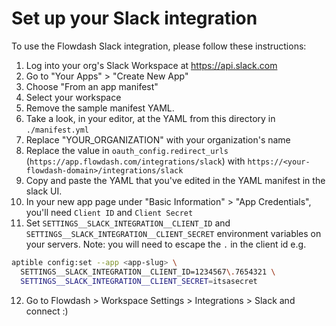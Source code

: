 # Set up your Slack integration

To use the Flowdash Slack integration, please follow these instructions:

1. Log into your org's Slack Workspace at https://api.slack.com
2. Go to "Your Apps" > "Create New App"
3. Choose "From an app manifest"
4. Select your workspace
5. Remove the sample manifest YAML. 
6. Take a look, in your editor, at the YAML from this directory in `./manifest.yml`
7. Replace "YOUR_ORGANIZATION" with your organization's name 
8. Replace the value in `oauth_config.redirect_urls` (`https://app.flowdash.com/integrations/slack`) with `https://<your-flowdash-domain>/integrations/slack`
9. Copy and paste the YAML that you've edited in the YAML manifest in the slack UI.
10. In your new app page under "Basic Information" > "App Credentials", you'll need `Client ID` and `Client Secret`
11. Set `SETTINGS__SLACK_INTEGRATION__CLIENT_ID` and `SETTINGS__SLACK_INTEGRATION__CLIENT_SECRET` environment variables on your servers.
Note: you will need to escape the `.` in the client id
e.g.
```bash
aptible config:set --app <app-slug> \
  SETTINGS__SLACK_INTEGRATION__CLIENT_ID=1234567\.7654321 \ 
  SETTINGS__SLACK_INTEGRATION__CLIENT_SECRET=itsasecret
```
12. Go to Flowdash > Workspace Settings > Integrations > Slack and connect :)